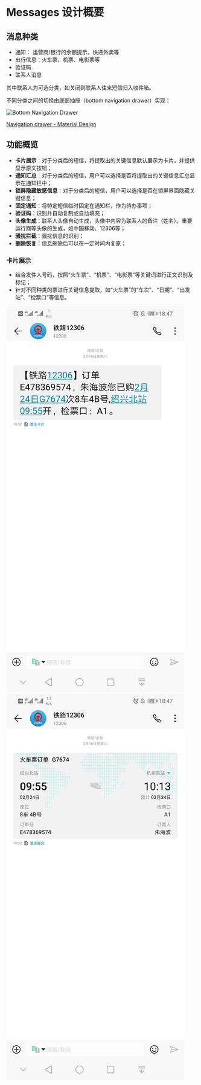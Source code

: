 # Messages 设计概要

## 消息种类

- 通知： 运营商/银行的余额提示、快递外卖等
- 出行信息：火车票、机票、电影票等
- 验证码
- 联系人消息

其中联系人为可选分类，如关闭则联系人往来短信归入收件箱。

不同分类之间的切换由底部抽屉（bottom navigation drawer）实现：

![Bottom Navigation Drawer](https://storage.googleapis.com/spec-host-backup/mio-design%2Fassets%2F1742Wr3B-ti0gPi6z_6z0fgepVs9ZR_xI%2Fbottom-usage.png)

[Navigation drawer - Material Design](https://material.io/design/components/navigation-drawer.html#bottom-drawer)

## 功能概览

- **卡片展示**：对于分类后的短信，将提取出的关键信息默认展示为卡片，并提供显示原文按钮；
- **通知汇总**：对于分类后的短信，用户可以选择是否将提取出的关键信息汇总显示在通知栏中；
- **锁屏隐藏敏感信息**：对于分类后的短信，用户可以选择是否在锁屏界面隐藏关键信息；
- **固定通知**：将特定短信临时固定在通知栏，作为待办事项；
- **验证码**：识别并自动复制或自动填充；
- **头像生成**：联系人头像自动生成，头像中内容为联系人的备注（姓名）。重要运行商等头像的生成，如中国移动、12306等；
- **骚扰拦截**：骚扰信息的识别；
- **删除恢复**：信息删除后可以在一定时间内复原；

### 卡片展示

- 结合发件人号码，按照“火车票”、“机票”、“电影票”等关键词进行正文识别及标记；
- 针对不同种类的票进行关键信息提取，如“火车票”的“车次”、“日期”、“出发站”、“检票口”等信息。


![](ticket_source.jpg)
![](ticket_show.jpg)
